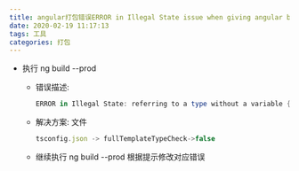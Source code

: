 ```yaml
---
title: angular打包错误ERROR in Illegal State issue when giving angular build
date: 2020-02-19 11:17:13
tags: 工具
categories: 打包
---
```


- 执行 ng build --prod

  - 错误描述:

    ```powershell
    ERROR in Illegal State: referring to a type without a variable {"filePath":"/home/jenkins/agent/workspace/smartcampus/frontend/smartcampus-school-pc-cn-develop/node_modules/ng-zorro-antd/table/ng-zorro-antd-table.d.ts","name":"NzTrDirective","members":[]}
    ```

  - 解决方案: 文件

    ```javascript
    tsconfig.json -> fullTemplateTypeCheck->false
    ```

  - 继续执行 ng build --prod 根据提示修改对应错误
